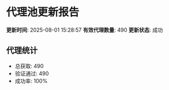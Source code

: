 # 代理池更新报告

**更新时间**: 2025-08-01 15:28:57
**有效代理数量**: 490
**更新状态**:  成功

## 代理统计
- 总获取: 490
- 验证通过: 490
- 成功率: 100%
